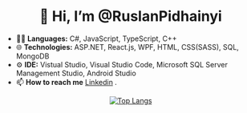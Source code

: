 <h1 align="center">👋 Hi, I’m @RuslanPidhainyi</h1>

- 👨‍💻 **Languages:** C#, JavaScript, TypeScript, C++ 
- 🌐 **Technologies:** ASP.NET, React.js, WPF, HTML, CSS(SASS), SQL, MongoDB
- ⚙  **IDE:** Vistual Studio, Visual Studio Code, Microsoft SQL Server Management Studio, Android Studio 
- 📫 **How to reach me** [Linkedin](https://www.linkedin.com/in/ruslan-pidhainyi-10539126b/) .


<p align="center">
  <a href="https://github.com/anuraghazra/github-readme-stats">
    <img src="https://github-readme-stats.vercel.app/api/top-langs/?username=RuslanPidhainyi&layout=compact&theme=vision-friendly-dark" alt="Top Langs">
  </a>
</p>

  <!---
RuslanPidhainyi/RuslanPidhainyi is a ✨ special ✨ repository because its `README.md` (this file) appears on your GitHub profile.
You can click the Preview link to take a look at your changes.
--->

